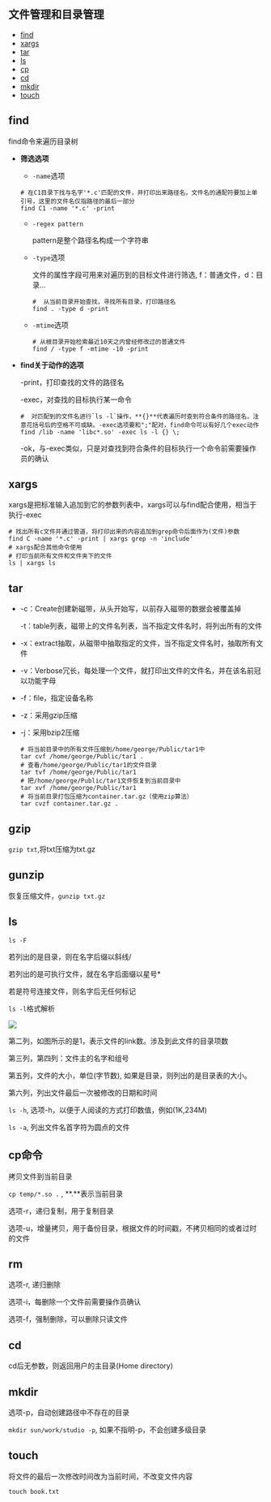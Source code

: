 ## 文件管理和目录管理
* <a href="#find">find</a>
* <a href="#xargs">xargs</a>
* <a href="#tar">tar</a>
* <a href="#ls">ls</a>
* <a href="#cp">cp</a>
* <a href="#cd">cd</a>
* <a href="#mkdir">mkdir</a>
* <a href="touch">touch</a>
<h2 id="find">find</h2>

find命令来遍历目录树
 * **筛选选项**

   * `-name`选项

   ```shell
   # 在C1目录下找与名字'*.c'匹配的文件，并打印出来路径名，文件名的通配符要加上单引号，这里的文件名仅指路径的最后一部分
   find C1 -name '*.c' -print
   ```

   * `-regex pattern`

      pattern是整个路径名构成一个字符串

   * `-type`选项

     文件的属性字段可用来对遍历到的目标文件进行筛选, f：普通文件，d：目录...

     ```shell
     #  从当前目录开始查找，寻找所有目录，打印路径名
     find . -type d -print
     ```

   * `-mtime`选项

       ```shell
       # 从根目录开始检索最近10天之内曾经修改过的普通文件
       find / -type f -mtime -10 -print
       ```

  * **find关于动作的选项**

    -print，打印查找的文件的路径名

    -exec，对查找的目标执行某一命令

    ```shell
    #  对匹配到的文件名进行`ls -l`操作，**{}**代表遍历时查到符合条件的路径名，注意花括号后的空格不可或缺。-exec选项要和";"配对，find命令可以有好几个exec动作
    find /lib -name 'libc*.so' -exec ls -l {} \; 
    ```

    -ok，与-exec类似，只是对查找到符合条件的目标执行一个命令前需要操作员的确认

<h2 id="xargs">xargs</h2>

xargs是把标准输入追加到它的参数列表中，xargs可以与find配合使用，相当于执行-exec

```shell
# 找出所有c文件并通过管道，将打印出来的内容追加到grep命令后面作为(文件)参数
find C -name '*.c' -print | xargs grep -n 'include'
# xargs配合其他命令使用
# 打印当前所有文件和文件夹下的文件
ls | xargs ls
```

<h2 id="tar">tar</h2>

* -c：Create创建新磁带，从头开始写，以前存入磁带的数据会被覆盖掉

  -t：table列表，磁带上的文件名列表，当不指定文件名时，将列出所有的文件

* -x：extract抽取，从磁带中抽取指定的文件，当不指定文件名时，抽取所有文件

* -v：Verbose冗长，每处理一个文件，就打印出文件的文件名，并在该名前冠以功能字母

* -f：file，指定设备名称

* -z：采用gzip压缩

* -j：采用bzip2压缩

  ```shell
  # 将当前目录中的所有文件压缩到/home/george/Public/tar1中
  tar cvf /home/george/Public/tar1 .
  # 查看/home/george/Public/tar1的文件目录
  tar tvf /home/george/Public/tar1
  # 把/home/george/Public/tar1文件恢复到当前目录中
  tar xvf /home/george/Public/tar1
  # 将当前目录打包压缩为container.tar.gz（使用zip算法）
  tar cvzf container.tar.gz .
  
  ```

## gzip

`gzip txt`,将txt压缩为txt.gz

## gunzip

恢复压缩文件，`gunzip txt.gz`

 <h2 id="ls">ls</h2>

`ls -F`

若列出的是目录，则在名字后缀以斜线/

若列出的是可执行文件，就在名字后面缀以星号*

若是符号连接文件，则名字后无任何标记

`ls -l`格式解析

![](https://github.com/georgezhou314/imageRepo/raw/master/linux/lin3.png)

第二列，如图所示的是1，表示文件的link数。涉及到此文件的目录项数

第三列，第四列：文件主的名字和组号

第五列，文件的大小，单位(字节数), 如果是目录，则列出的是目录表的大小。

第六列，列出文件最后一次被修改的日期和时间

`ls -h`, 选项-h，以便于人阅读的方式打印数值，例如(1K,234M)

`ls -a`, 列出文件名首字符为圆点的文件

<h2 id="cp">cp命令</h2>

拷贝文件到当前目录

`cp temp/*.so .`   ,  **.**表示当前目录

选项-r，递归复制，用于复制目录

选项-u，增量拷贝，用于备份目录，根据文件的时间戳，不拷贝相同的或者过时的文件

<h2 id="rm">rm</h2>

选项-r, 递归删除

选项-i，每删除一个文件前需要操作员确认

选项-f，强制删除，可以删除只读文件

<h2 id="cd">cd</h2>

cd后无参数，则返回用户的主目录(Home directory)

<h2 id="mkdir">mkdir</h2>

选项-p，自动创建路径中不存在的目录

`mkdir sun/work/studio -p`, 如果不指明-p，不会创建多级目录

<h2 id="touch">touch</h2>

将文件的最后一次修改时间改为当前时间，不改变文件内容

`touch book.txt`
